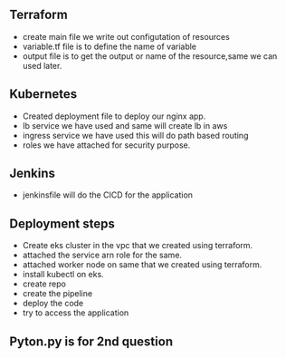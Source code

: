Terraform
-
- create main file we write out configutation of resources
- variable.tf file is to define the name of variable
- output file is to get the output or name of the resource,same we can used later.

Kubernetes
-
- Created deployment file to deploy our nginx app.
- lb service we have used and same will create lb in aws
- ingress service we have used this will do path based routing
- roles we have attached for security purpose.

Jenkins
-
- jenkinsfile will do the CICD for the application

Deployment steps
-
- Create eks cluster in the vpc that we created using terraform.
-  attached the service arn role for the same.
- attached worker node on same that we created using terraform.
- install kubectl on eks.
- create repo
- create the pipeline
- deploy the code
- try to access the application


Pyton.py is for 2nd question
-
